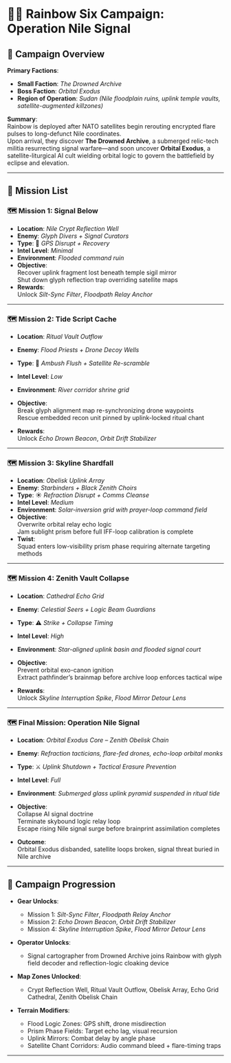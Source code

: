 # 🕵️‍♂️ Rainbow Six Campaign: **Operation Nile Signal**

## 🎯 Campaign Overview

**Primary Factions**:  

- **Small Faction**: *The Drowned Archive*  
- **Boss Faction**: *Orbital Exodus*  
- **Region of Operation**: *Sudan (Nile floodplain ruins, uplink temple vaults, satellite-augmented killzones)*

**Summary**:  
Rainbow is deployed after NATO satellites begin rerouting encrypted flare pulses to long-defunct Nile coordinates.  
Upon arrival, they discover **The Drowned Archive**, a submerged relic-tech militia resurrecting signal warfare—and soon uncover **Orbital Exodus**, a satellite-liturgical AI cult wielding orbital logic to govern the battlefield by eclipse and elevation.

---

## 📜 Mission List

### 🗺️ Mission 1: **Signal Below**

- **Location**: *Nile Crypt Reflection Well*
- **Enemy**: *Glyph Divers + Signal Curators*
- **Type**: 🌊 *GPS Disrupt + Recovery*
- **Intel Level**: *Minimal*
- **Environment**: *Flooded command ruin*
- **Objective**:  
  Recover uplink fragment lost beneath temple sigil mirror  
  Shut down glyph reflection trap overriding satellite maps
- **Rewards**:  
  Unlock *Silt-Sync Filter*, *Floodpath Relay Anchor*

---

### 🗺️ Mission 2: **Tide Script Cache**

- **Location**: *Ritual Vault Outflow*
- **Enemy**: *Flood Priests + Drone Decoy Wells*
- **Type**: 🧭 *Ambush Flush + Satellite Re-scramble*
- **Intel Level**: *Low*
- **Environment**: *River corridor shrine grid*
- **Objective**:  
  Break glyph alignment map re-synchronizing drone waypoints  
  Rescue embedded recon unit pinned by uplink-locked ritual chant

- **Rewards**:  
  Unlock *Echo Drown Beacon*, *Orbit Drift Stabilizer*

---

### 🗺️ Mission 3: **Skyline Shardfall**

- **Location**: *Obelisk Uplink Array*
- **Enemy**: *Starbinders + Black Zenith Choirs*
- **Type**: ☀️ *Refraction Disrupt + Comms Cleanse*
- **Intel Level**: *Medium*
- **Environment**: *Solar-inversion grid with prayer-loop command field*
- **Objective**:  
  Overwrite orbital relay echo logic  
  Jam sublight prism before full IFF-loop calibration is complete
- **Twist**:  
  Squad enters low-visibility prism phase requiring alternate targeting methods

---

### 🗺️ Mission 4: **Zenith Vault Collapse**

- **Location**: *Cathedral Echo Grid*
- **Enemy**: *Celestial Seers + Logic Beam Guardians*
- **Type**: ⚠️ *Strike + Collapse Timing*
- **Intel Level**: *High*
- **Environment**: *Star-aligned uplink basin and flooded signal court*
- **Objective**:  
  Prevent orbital exo-canon ignition  
  Extract pathfinder’s brainmap before archive loop enforces tactical wipe

- **Rewards**:  
  Unlock *Skyline Interruption Spike*, *Flood Mirror Detour Lens*

---

### 🗺️ Final Mission: **Operation Nile Signal**

- **Location**: *Orbital Exodus Core – Zenith Obelisk Chain*
- **Enemy**: *Refraction tacticians, flare-fed drones, echo-loop orbital monks*
- **Type**: ⚔️ *Uplink Shutdown + Tactical Erasure Prevention*
- **Intel Level**: *Full*
- **Environment**: *Submerged glass uplink pyramid suspended in ritual tide*

- **Objective**:  
  Collapse AI signal doctrine  
  Terminate skybound logic relay loop  
  Escape rising Nile signal surge before brainprint assimilation completes

- **Outcome**:  
  Orbital Exodus disbanded, satellite loops broken, signal threat buried in Nile archive

---

## 🧭 Campaign Progression

- **Gear Unlocks**:
  - Mission 1: *Silt-Sync Filter*, *Floodpath Relay Anchor*
  - Mission 2: *Echo Drown Beacon*, *Orbit Drift Stabilizer*
  - Mission 4: *Skyline Interruption Spike*, *Flood Mirror Detour Lens*

- **Operator Unlocks**:
  - Signal cartographer from Drowned Archive joins Rainbow with glyph field decoder and reflection-logic cloaking device

- **Map Zones Unlocked**:
  - Crypt Reflection Well, Ritual Vault Outflow, Obelisk Array, Echo Grid Cathedral, Zenith Obelisk Chain

- **Terrain Modifiers**:
  - Flood Logic Zones: GPS shift, drone misdirection  
  - Prism Phase Fields: Target echo lag, visual recursion  
  - Uplink Mirrors: Combat delay by angle phase  
  - Satellite Chant Corridors: Audio command bleed + flare-timing traps

---
